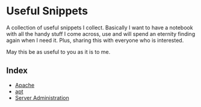 # Useful Snippets

A collection of useful snippets I collect. Basically I want to have a notebook with all the handy stuff I come across, use and will spend an eternity finding again when I need it. Plus, sharing this with everyone who is interested.

May this be as useful to you as it is to me.

## Index

* [Apache](snippets/apache.markdown)
* [apt](snippets/apt.markdown)
* [Server Administration](server-administration.markdown)
